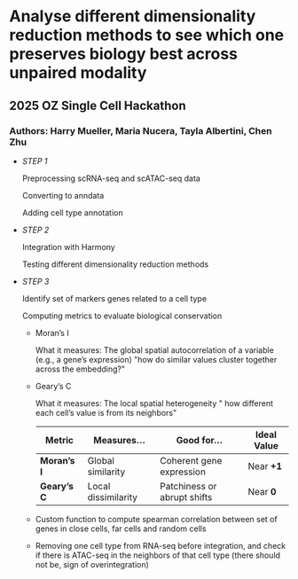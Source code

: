 # Analyse different dimensionality reduction methods to see which one preserves biology best across unpaired modality 
## 2025 OZ Single Cell Hackathon 
### Authors: Harry Mueller, Maria Nucera, Tayla Albertini, Chen Zhu

- *STEP 1*

  Preprocessing scRNA-seq and scATAC-seq data

  Converting to anndata

  Adding cell type annotation
  
- *STEP 2*
  
  Integration with Harmony

  Testing different dimensionality reduction methods

- *STEP 3*

  Identify set of markers genes related to a cell type

  Computing metrics to evaluate biological conservation
  - Moran’s I
    
    What it measures:
    The global spatial autocorrelation of a variable (e.g., a gene’s expression) "how do similar values cluster together across the embedding?"
  - Geary’s C

    What it measures:
   The local spatial heterogeneity " how different each cell’s value is from its neighbors"

    | Metric        | Measures…           | Good for…                   | Ideal Value |
    | ------------- | ------------------- | --------------------------- | ----------- |
    | **Moran’s I** | Global similarity   | Coherent gene expression    | Near **+1** |
    | **Geary’s C** | Local dissimilarity | Patchiness or abrupt shifts | Near **0**  |

  - Custom function to compute spearman correlation between set of genes in close cells, far cells and random cells
   
  - Removing one cell type from RNA-seq before integration, and check if there is ATAC-seq in the neighbors of that cell type (there should not be, sign of overintegration)
